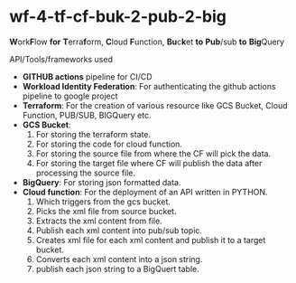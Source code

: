 # wf-4-tf-cf-buk-2-pub-2-big
**W**ork**F**low **for** **T**erra**f**orm, **C**loud **F**unction, **Bu**c**k**et **to** **Pub**/sub **to** **Big**Query

API/Tools/frameworks used
- **GITHUB actions** pipeline for CI/CD
- **Workload Identity Federation**: For authenticating the github actions pipeline to google project
- **Terraform**: For the creation of various resource like GCS Bucket, Cloud Function, PUB/SUB, BIGQuery etc.
- **GCS Bucket**:
  1. For storing the terraform state.
  2. For storing the code for cloud function.
  3. For storing the source file from where the CF will pick the data.
  4. For storing the target file where CF will publish the data after processing the source file.
- **BigQuery**: For storing json formatted data.
- **Cloud function**: For the deployment of an API written in PYTHON.
  1. Which triggers from the gcs bucket.
  2. Picks the xml file from source bucket.
  3. Extracts the xml content from file.
  4. Publish each xml content into pub/sub topic.
  5. Creates xml file for each xml content and publish it to a target bucket.
  6. Converts each xml content into a json string.
  7. publish each json string to a BigQuert table.
